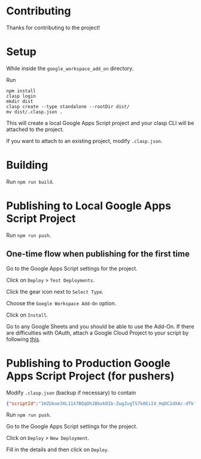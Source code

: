 # Contributing

Thanks for contributing to the project!

# Setup

While inside the `google_workspace_add_on` directory.

Run

```
npm install
clasp login
mkdir dist
clasp create --type standalone --rootDir dist/
mv dist/.clasp.json .
```

This will create a local Google Apps Script project and your clasp CLI will be attached to the
project.

If you want to attach to an existing project, modify `.clasp.json`.

# Building

Run `npm run build`.

# Publishing to Local Google Apps Script Project

Run `npm run push`.

## One-time flow when publishing for the first time

Go to the Google Apps Script settings for the project.

Click on `Deploy` > `Test Deployments`.

Click the gear icon next to `Select Type`.

Choose the `Google Workspace Add-On` option.

Click on `Install`.

Go to any Google Sheets and you should be able to use the Add-On.
If there are difficulties with OAuth, attach a Google Cloud Project to your script by following
[this](https://developers.google.com/apps-script/guides/cloud-platform-projects#standard).

# Publishing to Production Google Apps Script Project (for pushers)

Modify `.clasp.json` (backup if necessary) to contain

``` json
{"scriptId":"1HZUkoe3XL11X7BQqOhJBbxkDIb-ZwgZvgTS7k0EiI4_HqDC2dXAc-dTk","rootDir":"dist/"}
```

Run `npm run push`.

Go to the Google Apps Script settings for the project.

Click on `Deploy` > `New Deployment`.

Fill in the details and then click on `Deploy`.
